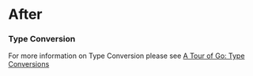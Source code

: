 # After

### Type Conversion

For more information on Type Conversion please see
[A Tour of Go: Type Conversions][type-conversion]


[type-conversion]:https://tour.golang.org/basics/13
